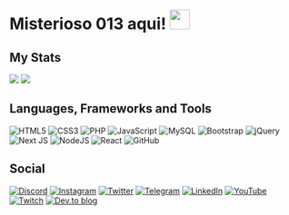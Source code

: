 # Misterioso 013 aqui! <img src="https://media.giphy.com/media/hvRJCLFzcasrR4ia7z/giphy.gif" width="35px">

## My Stats

<a href="https://github.com/misterioso013"><img src="https://github-readme-stats.vercel.app/api?username=misterioso013&show_icons=true&theme=dark"></a>
<a href="https://github.com/misterioso013"><img src="https://github-readme-stats.vercel.app/api/top-langs/?username=reisdev&layout=compact&theme=dark"></a>

## Languages, Frameworks and Tools

![HTML5](https://img.shields.io/badge/html5-%23E34F26.svg?style=for-the-badge&logo=html5&logoColor=white)
![CSS3](https://img.shields.io/badge/css3-%231572B6.svg?style=for-the-badge&logo=css3&logoColor=white)
![PHP](https://img.shields.io/badge/php-%23777BB4.svg?style=for-the-badge&logo=php&logoColor=white)
![JavaScript](https://img.shields.io/badge/javascript-%23323330.svg?style=for-the-badge&logo=javascript&logoColor=%23F7DF1E)
![MySQL](https://img.shields.io/badge/mysql-%2300f.svg?style=for-the-badge&logo=mysql&logoColor=white)
![Bootstrap](https://img.shields.io/badge/bootstrap-%23563D7C.svg?style=for-the-badge&logo=bootstrap&logoColor=white)
![jQuery](https://img.shields.io/badge/jquery-%230769AD.svg?style=for-the-badge&logo=jquery&logoColor=white)
![Next JS](https://img.shields.io/badge/Next-black?style=for-the-badge&logo=next.js&logoColor=white)
![NodeJS](https://img.shields.io/badge/node.js-6DA55F?style=for-the-badge&logo=node.js&logoColor=white)
![React](https://img.shields.io/badge/react-%2320232a.svg?style=for-the-badge&logo=react&logoColor=%2361DAFB)
![GitHub](https://img.shields.io/badge/github-%23121011.svg?style=for-the-badge&logo=github&logoColor=white)

## Social

[![Discord](https://img.shields.io/badge/EntraAi-%237289DA.svg?style=for-the-badge&logo=discord&logoColor=white)](https://discord.gg/ED8T3ed6ar)
[![Instagram](https://img.shields.io/badge/@rosielvictor-%23E4405F.svg?style=for-the-badge&logo=Instagram&logoColor=white)](https://instagram.com/rosielvictor)
[![Twitter](https://img.shields.io/badge/@RVictor013-%231DA1F2.svg?style=for-the-badge&logo=Twitter&logoColor=white)](https://twitter.com/rvictor013)
[![Telegram](https://img.shields.io/badge/Telegram-2CA5E0?style=for-the-badge&logo=telegram&logoColor=white)](https://t.me/hd_group)
[![LinkedIn](https://img.shields.io/badge/linkedin-%230077B5.svg?style=for-the-badge&logo=linkedin&logoColor=white)](https://www.linkedin.com/in/rosielvictor/)
[![YouTube](https://img.shields.io/badge/YouTube-%23FF0000.svg?style=for-the-badge&logo=YouTube&logoColor=white)](https://youtube.com/helpdevelop)
[![Twitch](https://img.shields.io/badge/Twitch-%239146FF.svg?style=for-the-badge&logo=Twitch&logoColor=white)](https://twitch.tv/rejeitado013)
[![Dev.to blog](https://img.shields.io/badge/dev.to-0A0A0A?style=for-the-badge&logo=dev.to&logoColor=white)](https://dev.to/rosielvictor)





